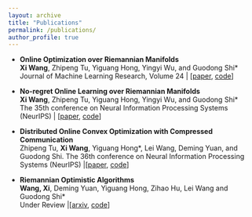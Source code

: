 ```yaml
---
layout: archive
title: "Publications"
permalink: /publications/
author_profile: true
---
```


- **Online Optimization over Riemannian Manifolds**  
  **Xi Wang**, Zhipeng Tu, Yiguang Hong, Yingyi Wu, and Guodong Shi*  
  Journal of Machine Learning Research, Volume 24 | \[[paper](https://www.jmlr.org/papers/volume24/21-1308/21-1308.pdf), [code](https://github.com/RiemannianOCO/experiments)\]
  
- **No-regret Online Learning over Riemannian Manifolds**  
  **Xi Wang**, Zhipeng Tu, Yiguang Hong, Yingyi Wu, and Guodong Shi*  
  The 35th conference on Neural Information Processing Systems (NeurIPS) | \[[paper](https://proceedings.neurips.cc/paper/2021/hash/ee389847678a3a9d1ce9e4ca69200d06-Abstract.html), [code](https://openreview.net/attachment?id=y8y6GJUL01H&name=code)\]
 
- **Distributed Online Convex Optimization with Compressed Communication**  
  Zhipeng Tu, **Xi Wang**, Yiguang Hong*, Lei Wang, Deming Yuan, and Guodong Shi.
  The 36th conference on Neural Information Processing Systems (NeurIPS) |\[[paper](https://proceedings.neurips.cc/paper_files/paper/2022/hash/dececdcbf0ea0162234a8fb4ab051415-Abstract-Conference.html), [code]()\]

- **Riemannian Optimistic Algorithms**  
  **Wang, Xi**, Deming Yuan, Yiguang Hong, Zihao Hu, Lei Wang and Guodong Shi*  
  Under Review |\[[arxiv](), [code](https://github.com/RiemannianOCO/DynamicReg)\]
